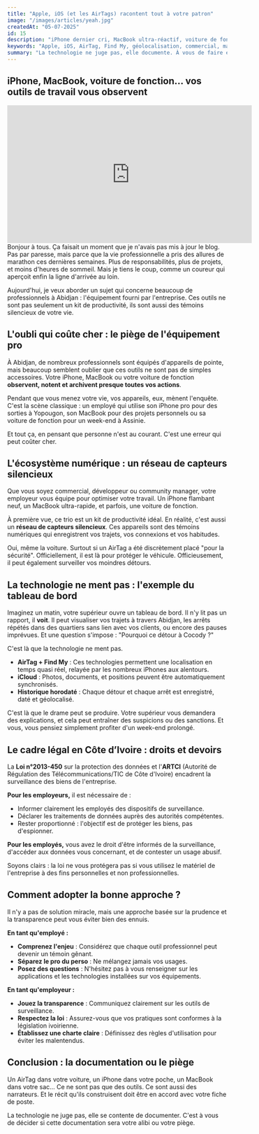 ```yaml
---
title: "Apple, iOS (et les AirTags) racontent tout à votre patron"
image: "/images/articles/yeah.jpg"
createdAt: "05-07-2025"
id: 15
description: "iPhone dernier cri, MacBook ultra-réactif, voiture de fonction... tous connectés dans un écosystème Apple avec le compte iCloud de l'entreprise. Et cette petite pastille discrète sur le tableau de bord qui suit religieusement tous vos déplacements. Guide pratique pour éviter les surprises technologiques."
keywords: "Apple, iOS, AirTag, Find My, géolocalisation, commercial, matériel professionnel, protection données, ARTCI, surveillance"
summary: "La technologie ne juge pas, elle documente. À vous de faire en sorte que cette documentation raconte la bonne histoire."
---
```

## **iPhone, MacBook, voiture de fonction… vos outils de travail vous observent**
<iframe width="560" height="315" src="https://www.youtube.com/embed/Is335kg_bjs?si=p8y19nzm0SQzkjRi" title="YouTube video player" frameborder="0" allow="accelerometer; autoplay; clipboard-write; encrypted-media; gyroscope; picture-in-picture; web-share" referrerpolicy="strict-origin-when-cross-origin" allowfullscreen></iframe>
Bonjour à tous. Ça faisait un moment que je n'avais pas mis à jour le blog. Pas par paresse, mais parce que la vie professionnelle a pris des allures de marathon ces dernières semaines. Plus de responsabilités, plus de projets, et moins d'heures de sommeil. Mais je tiens le coup, comme un coureur qui aperçoit enfin la ligne d'arrivée au loin.

Aujourd'hui, je veux aborder un sujet qui concerne beaucoup de professionnels à Abidjan : l'équipement fourni par l'entreprise. Ces outils ne sont pas seulement un kit de productivité, ils sont aussi des témoins silencieux de votre vie.

## **L'oubli qui coûte cher : le piège de l'équipement pro**

À Abidjan, de nombreux professionnels sont équipés d'appareils de pointe, mais beaucoup semblent oublier que ces outils ne sont pas de simples accessoires. Votre iPhone, MacBook ou votre voiture de fonction **observent, notent et archivent presque toutes vos actions**.

Pendant que vous menez votre vie, vos appareils, eux, mènent l'enquête. C'est la scène classique : un employé qui utilise son iPhone pro pour des sorties à Yopougon, son MacBook pour des projets personnels ou sa voiture de fonction pour un week-end à Assinie.

Et tout ça, en pensant que personne n'est au courant. C'est une erreur qui peut coûter cher.

## **L'écosystème numérique : un réseau de capteurs silencieux**

Que vous soyez commercial, développeur ou community manager, votre employeur vous équipe pour optimiser votre travail. Un iPhone flambant neuf, un MacBook ultra-rapide, et parfois, une voiture de fonction.

À première vue, ce trio est un kit de productivité idéal. En réalité, c'est aussi un **réseau de capteurs silencieux**. Ces appareils sont des témoins numériques qui enregistrent vos trajets, vos connexions et vos habitudes.

Oui, même la voiture. Surtout si un AirTag a été discrètement placé "pour la sécurité". Officiellement, il est là pour protéger le véhicule. Officieusement, il peut également surveiller vos moindres détours.

## **La technologie ne ment pas : l'exemple du tableau de bord**

Imaginez un matin, votre supérieur ouvre un tableau de bord. Il n'y lit pas un rapport, il **voit**. Il peut visualiser vos trajets à travers Abidjan, les arrêts répétés dans des quartiers sans lien avec vos clients, ou encore des pauses imprévues. Et une question s'impose : "Pourquoi ce détour à Cocody ?"

C'est là que la technologie ne ment pas.
* **AirTag + Find My** : Ces technologies permettent une localisation en temps quasi réel, relayée par les nombreux iPhones aux alentours.
* **iCloud** : Photos, documents, et positions peuvent être automatiquement synchronisés.
* **Historique horodaté** : Chaque détour et chaque arrêt est enregistré, daté et géolocalisé.

C'est là que le drame peut se produire. Votre supérieur vous demandera des explications, et cela peut entraîner des suspicions ou des sanctions. Et vous, vous pensiez simplement profiter d'un week-end prolongé.

## **Le cadre légal en Côte d’Ivoire : droits et devoirs**

La **Loi n°2013-450** sur la protection des données et l'**ARTCI** (Autorité de Régulation des Télécommunications/TIC de Côte d'Ivoire) encadrent la surveillance des biens de l'entreprise.

**Pour les employeurs,** il est nécessaire de :
* Informer clairement les employés des dispositifs de surveillance.
* Déclarer les traitements de données auprès des autorités compétentes.
* Rester proportionné : l'objectif est de protéger les biens, pas d'espionner.

**Pour les employés,** vous avez le droit d'être informés de la surveillance, d'accéder aux données vous concernant, et de contester un usage abusif.

Soyons clairs : la loi ne vous protégera pas si vous utilisez le matériel de l'entreprise à des fins personnelles et non professionnelles.

## **Comment adopter la bonne approche ?**

Il n'y a pas de solution miracle, mais une approche basée sur la prudence et la transparence peut vous éviter bien des ennuis.

**En tant qu'employé :**
* **Comprenez l'enjeu** : Considérez que chaque outil professionnel peut devenir un témoin gênant.
* **Séparez le pro du perso** : Ne mélangez jamais vos usages.
* **Posez des questions** : N'hésitez pas à vous renseigner sur les applications et les technologies installées sur vos équipements.

**En tant qu'employeur :**
* **Jouez la transparence** : Communiquez clairement sur les outils de surveillance.
* **Respectez la loi** : Assurez-vous que vos pratiques sont conformes à la législation ivoirienne.
* **Établissez une charte claire** : Définissez des règles d'utilisation pour éviter les malentendus.

## **Conclusion : la documentation ou le piège**

Un AirTag dans votre voiture, un iPhone dans votre poche, un MacBook dans votre sac... Ce ne sont pas que des outils. Ce sont aussi des narrateurs. Et le récit qu'ils construisent doit être en accord avec votre fiche de poste.

La technologie ne juge pas, elle se contente de documenter. C'est à vous de décider si cette documentation sera votre alibi ou votre piège.